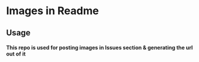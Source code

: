 # Images in Readme

## Usage

#### This repo is used for posting images in Issues section & generating the url out of it
